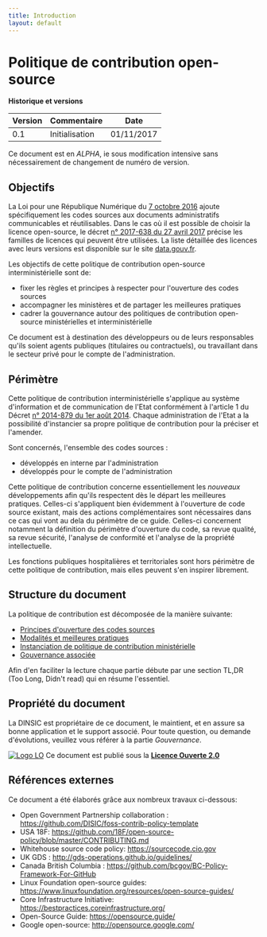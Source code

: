 ```yaml
---
title: Introduction
layout: default
---
```


# Politique de contribution open-source

__Historique et versions__

| Version | Commentaire    | Date       |
| --------|----------------|------------|
| 0.1     | Initialisation | 01/11/2017 |

Ce document est en *ALPHA*, ie sous modification intensive sans nécessairement de changement de numéro de version.

## Objectifs

La Loi pour une République Numérique du [7 octobre 2016][LoiRepNum link] ajoute spécifiquement les codes sources aux documents 
administratifs communicables et réutilisables. Dans le cas où il est possible de choisir la licence open-source, le décret
[n° 2017-638 du 27 avril 2017][DecretLicences link] précise les familles de licences qui peuvent être utilisées. La liste 
détaillée des licences avec leurs versions est disponible sur le site [data.gouv.fr][Licenses link].

Les objectifs de cette politique de contribution open-source interministérielle sont de:
 * fixer les règles et principes à respecter pour l'ouverture des codes sources
 * accompagner les ministères et de partager les meilleures pratiques 
 * cadrer la gouvernance autour des politiques de contribution open-source ministérielles et interministérielle

Ce document est à destination des développeurs ou de leurs responsables qu'ils soient agents publiques (titulaires 
ou contractuels), ou travaillant dans le secteur privé pour le compte de l'administration.

## Périmètre

Cette politique de contribution interministérielle s'applique au système d'information et de communication de l'Etat 
conformément à l'article 1 du Décret [n° 2014-879 du 1er août 2014][DecretDINSIC link]. Chaque administration de l'Etat 
a la possibilité d'instancier sa propre politique de contribution pour la préciser et l'amender. 

Sont concernés, l'ensemble des codes sources :
 *  développés en interne par l'administration
 *  développés pour le compte de l'administration

Cette politique de contribution concerne essentiellement les *nouveaux* développements afin qu'ils respectent dès le départ
les meilleures pratiques. Celles-ci s'appliquent bien évidemment à l'ouverture de code source existant, mais des actions
complémentaires sont nécessaires dans ce cas qui vont au dela du périmètre de ce guide. Celles-ci concernent notamment
la définition du périmètre d'ouverture du code, sa revue qualité, sa revue sécurité, l'analyse de conformité et l'analyse
de la propriété intellectuelle.

Les fonctions publiques hospitalières et territoriales sont hors périmètre de cette politique de contribution, 
mais elles peuvent s'en inspirer librement.

## Structure du document

La politique de contribution est décomposée de la manière suivante:
 * [Principes d'ouverture des codes sources](Ouverture.md)
 * [Modalités et meilleures pratiques](Pratique.md)
 * [Instanciation de politique de contribution ministérielle](Instanciation.md)
 * [Gouvernance associée](Gouvernance.md)

Afin d'en faciliter la lecture chaque partie débute par une section TL,DR (Too Long, Didn't read) qui en résume l'essentiel.

## Propriété du document

La DINSIC est propriétaire de ce document, le maintient, et en assure sa bonne application et le support associé. Pour toute question, ou demande
d'évolutions, veuillez vous référer à la partie *Gouvernance*.

[![Logo LO][Logo LO]][LO link] Ce document est publié sous la [**Licence Ouverte 2.0**][LO link]

## Références externes

Ce document a été élaborés grâce aux nombreux travaux ci-dessous:
 * Open Government Partnership collaboration : https://github.com/DISIC/foss-contrib-policy-template
 * USA 18F: https://github.com/18F/open-source-policy/blob/master/CONTRIBUTING.md
 * Whitehouse source code policy: https://sourcecode.cio.gov
 * UK GDS : http://gds-operations.github.io/guidelines/
 * Canada British Columbia : https://github.com/bcgov/BC-Policy-Framework-For-GitHub
 * Linux Foundation open-source guides: https://www.linuxfoundation.org/resources/open-source-guides/ 
 * Core Infrastructure Initiative: https://bestpractices.coreinfrastructure.org/
 * Open-Source Guide:  https://opensource.guide/
 * Google open-source: http://opensource.google.com/ 

[Logo LO]: https://www.etalab.gouv.fr/wp-content/uploads/2011/10/licence-ouverte-open-licence.gif 
[LO link]: https://github.com/DISIC/politique-de-contribution-open-source/raw/master/LICENSE.pdf
[LoiRepNum link]: https://www.legifrance.gouv.fr/affichTexte.do;jsessionid=6E9C9BD1F4AAF6E6FD525E8FE902A615.tplgfr26s_2?cidTexte=JORFTEXT000033202746&categorieLien=id
[DecretDINSIC link]:  https://www.legifrance.gouv.fr/affichTexte.do;jsessionid=6E9C9BD1F4AAF6E6FD525E8FE902A615.tplgfr26s_2?cidTexte=JORFTEXT000029337021&idArticle=&dateTexte=20171101
[DecretLicences link]: https://www.legifrance.gouv.fr/affichTexte.do?cidTexte=JORFTEXT000034502557&categorieLien=id
[Licenses link]: https://www.data.gouv.fr/fr/licences

